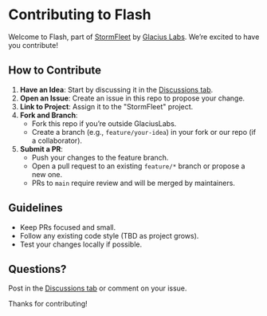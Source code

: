 # Contributing to Flash

Welcome to Flash, part of [StormFleet](https://github.com/GlaciusLabs/projects/1) by [Glacius Labs](https://github.com/GlaciusLabs). We’re excited to have you contribute!

## How to Contribute
1. **Have an Idea**: Start by discussing it in the [Discussions tab](#discussions).
2. **Open an Issue**: Create an issue in this repo to propose your change.
3. **Link to Project**: Assign it to the "StormFleet" project.
4. **Fork and Branch**:  
   - Fork this repo if you’re outside GlaciusLabs.  
   - Create a branch (e.g., `feature/your-idea`) in your fork or our repo (if a collaborator).
5. **Submit a PR**:  
   - Push your changes to the feature branch.  
   - Open a pull request to an existing `feature/*` branch or propose a new one.  
   - PRs to `main` require review and will be merged by maintainers.

## Guidelines
- Keep PRs focused and small.
- Follow any existing code style (TBD as project grows).
- Test your changes locally if possible.

## Questions?
Post in the [Discussions tab](#discussions) or comment on your issue.

Thanks for contributing!
